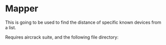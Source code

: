 # Mapper
This is going to be used to find the distance of specific known devices from a list.

Requires aircrack suite, and the following file directory:
